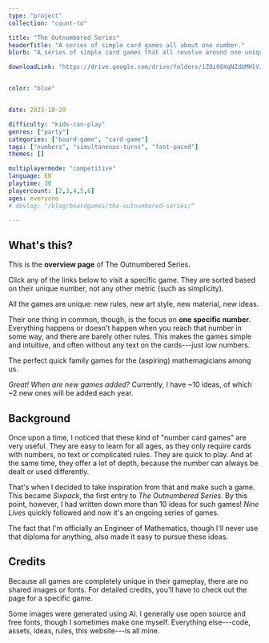```yaml
---
type: "project"
collection: "count-to"

title: "The Outnumbered Series"
headerTitle: "A series of simple card games all about one number."
blurb: "A series of simple card games that all revolve around one unique number, using it as creatively as possible."

downloadLink: "https://drive.google.com/drive/folders/1ZOi00XqNZdUMHlVJj0ylx_8vFSA6EPow"


color: "blue"


date: 2023-10-20

difficulty: "kids-can-play"
genres: ["party"]
categories: ["board-game", "card-game"]
tags: ["numbers", "simultaneous-turns", "fast-paced"]
themes: []

multiplayermode: "competitive"
language: EN
playtime: 30
playercount: [2,3,4,5,6]
ages: everyone
# devlog: "/blog/boardgames/the-outnumbered-series/"

---
```


## What's this?

This is the **overview page** of The Outnumbered Series.

Click any of the links below to visit a specific game. They are sorted based on their unique number, not any other metric (such as simplicity).

All the games are unique: new rules, new art style, new material, new ideas.

Their one thing in common, though, is the focus on **one specific number**. Everything happens or doesn't happen when you reach that number in some way, and there are barely other rules. This makes the games simple and intuitive, and often without any text on the cards---just low numbers.

The perfect quick family games for the (aspiring) mathemagicians among us.

_Great! When are new games added?_ Currently, I have ~10 ideas, of which ~2 new ones will be added each year.

## Background

Once upon a time, I noticed that these kind of "number card games" are very useful. They are easy to learn for all ages, as they only require cards with numbers, no text or complicated rules. They are quick to play. And at the same time, they offer a lot of depth, because the number can always be dealt or used differently.

That's when I decided to take inspiration from that and make such a game. This became _Sixpack_, the first entry to _The Outnumbered Series_. By this point, however, I had written down more than 10 ideas for such games! _Nine Lives_ quickly followed and now it's an ongoing series of games.

The fact that I'm officially an Engineer of Mathematics, though I'll never use that diploma for anything, also made it easy to pursue these ideas.

## Credits

Because all games are completely unique in their gameplay, there are no shared images or fonts. For detailed credits, you'll have to check out the page for a specific game.

Some images were generated using AI. I generally use open source and free fonts, though I sometimes make one myself. Everything else---code, assets, ideas, rules, this website---is all mine.

